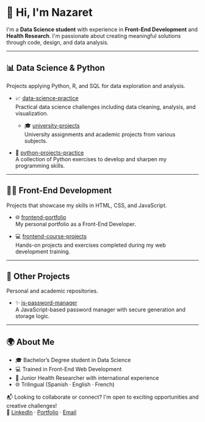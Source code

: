 # 👋 Hi, I'm Nazaret

I'm a **Data Science student** with experience in **Front-End Development** and **Health Research**. I'm passionate about creating meaningful solutions through code, design, and data analysis.

---

## 📊 Data Science & Python
Projects applying Python, R, and SQL for data exploration and analysis.

- 📈 [data-science-practice](https://github.com/NachiBasaldella/DataSciencePractice)  
  Practical data science challenges including data cleaning, analysis, and visualization.

  - 🎓 [university-projects](https://github.com/NachiBasaldella/UniversityProjects)  
  University assignments and academic projects from various subjects.

- 🐍 [python-projects-practice](https://github.com/NachiBasaldella/Python-Projects-Practice-Repository)  
  A collection of Python exercises to develop and sharpen my programming skills.

---
## 👩‍💻 Front-End Development
Projects that showcase my skills in HTML, CSS, and JavaScript.

- 🌐 [frontend-portfolio](https://github.com/NachiBasaldella/Portfolio-Front-End-Developer)  
  My personal portfolio as a Front-End Developer.

- 💻 [frontend-course-projects](https://github.com/NachiBasaldella/Front-End-Developer-Course-Repository)  
  Hands-on projects and exercises completed during my web development training.

---
## 🔐 Other Projects
Personal and academic repositories.

- ✨ [js-password-manager](https://github.com/NachiBasaldella/JavaScript-Password-Manager-Project)  
  A JavaScript-based password manager with secure generation and storage logic.

---

## 🌍 About Me
- 🎓 Bachelor’s Degree student in Data Science  
- 💻 Trained in Front-End Web Development  
- 🧬 Junior Health Researcher with international experience  
- 🌐 Trilingual (Spanish · English · French)

📬 Looking to collaborate or connect? I'm open to exciting opportunities and creative challenges!  
🔗 [LinkedIn](https://www.linkedin.com/in/nazaret-basaldella-720864164/) · [Portfolio](#) · [Email](nazaretbasaldel@gmail.com)

